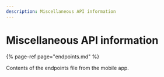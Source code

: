 ```yaml
---
description: Miscellaneous API information
---
```


# Miscellaneous API information

{% page-ref page="endpoints.md" %}

Contents of the endpoints file from the mobile app.
